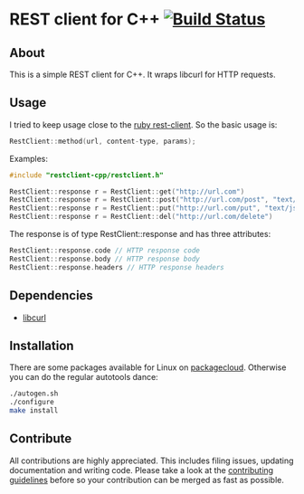 # REST client for C++ [![Build Status](https://travis-ci.org/mrtazz/restclient-cpp.svg?branch=master)](https://travis-ci.org/mrtazz/restclient-cpp)

## About
This is a simple REST client for C++. It wraps libcurl for HTTP requests.

## Usage
I tried to keep usage close to the [ruby rest-client][]. So the basic usage is:

```cpp
RestClient::method(url, content-type, params);
```

Examples:

```cpp
#include "restclient-cpp/restclient.h"

RestClient::response r = RestClient::get("http://url.com")
RestClient::response r = RestClient::post("http://url.com/post", "text/json", "{\"foo\": \"bla\"}")
RestClient::response r = RestClient::put("http://url.com/put", "text/json", "{\"foo\": \"bla\"}")
RestClient::response r = RestClient::del("http://url.com/delete")
```

The response is of type RestClient::response and has three attributes:

```cpp
RestClient::response.code // HTTP response code
RestClient::response.body // HTTP response body
RestClient::response.headers // HTTP response headers
```

## Dependencies
- [libcurl][]

## Installation
There are some packages available for Linux on [packagecloud][packagecloud].
Otherwise you can do the regular autotools dance:

```bash
./autogen.sh
./configure
make install
```

## Contribute
All contributions are highly appreciated. This includes filing issues,
updating documentation and writing code. Please take a look at the
[contributing guidelines][contributing] before so your contribution can be
merged as fast as possible.


[libcurl]: http://curl.haxx.se/libcurl/
[ruby rest-client]: http://github.com/archiloque/rest-client
[gtest]: http://code.google.com/p/googletest/
[packagecloud]: https://packagecloud.io/mrtazz/restclient-cpp
[contributing]: https://github.com/mrtazz/restclient-cpp/blob/master/CONTRIBUTING.md

